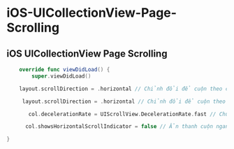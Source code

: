# iOS-UICollectionView-Page-Scrolling
## iOS UICollectionView Page Scrolling


```swift
    override func viewDidLoad() {
        super.viewDidLoad()

    layout.scrollDirection = .horizontal // Chỉnh đổi để cuộn theo chiều ngang

     layout.scrollDirection = .horizontal // Chỉnh đổi để cuộn theo chiều ngang

       col.decelerationRate = UIScrollView.DecelerationRate.fast // Chuyển thành .slow để làm cho cuộn chậm hơn

      col.showsHorizontalScrollIndicator = false // Ẩn thanh cuộn ngang

}

```

